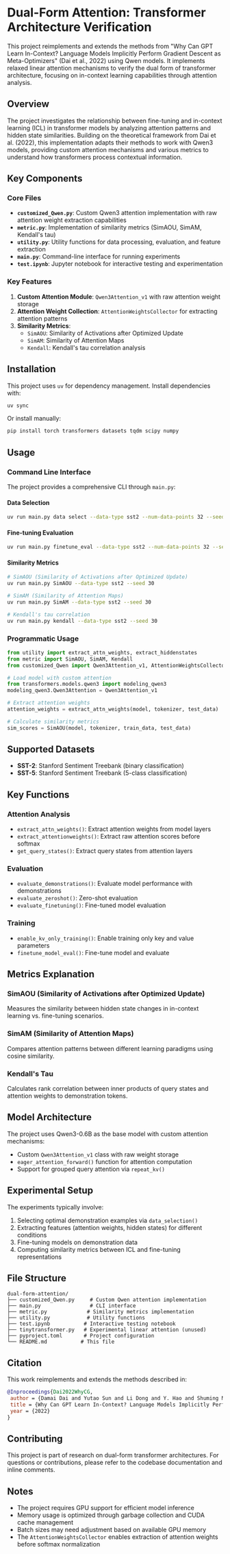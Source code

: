 # Dual-Form Attention: Transformer Architecture Verification

This project reimplements and extends the methods from "Why Can GPT Learn In-Context? Language Models Implicitly Perform Gradient Descent as Meta-Optimizers" (Dai et al., 2022) using Qwen models. It implements relaxed linear attention mechanisms to verify the dual form of transformer architecture, focusing on in-context learning capabilities through attention analysis.

## Overview

The project investigates the relationship between fine-tuning and in-context learning (ICL) in transformer models by analyzing attention patterns and hidden state similarities. Building on the theoretical framework from Dai et al. (2022), this implementation adapts their methods to work with Qwen3 models, providing custom attention mechanisms and various metrics to understand how transformers process contextual information.

## Key Components

### Core Files

- **`customized_Qwen.py`**: Custom Qwen3 attention implementation with raw attention weight extraction capabilities
- **`metric.py`**: Implementation of similarity metrics (SimAOU, SimAM, Kendall's tau)
- **`utility.py`**: Utility functions for data processing, evaluation, and feature extraction
- **`main.py`**: Command-line interface for running experiments
- **`test.ipynb`**: Jupyter notebook for interactive testing and experimentation

### Key Features

1. **Custom Attention Module**: `Qwen3Attention_v1` with raw attention weight storage
2. **Attention Weight Collection**: `AttentionWeightsCollector` for extracting attention patterns
3. **Similarity Metrics**:
   - `SimAOU`: Similarity of Activations after Optimized Update
   - `SimAM`: Similarity of Attention Maps
   - `Kendall`: Kendall's tau correlation analysis

## Installation

This project uses `uv` for dependency management. Install dependencies with:

```bash
uv sync
```

Or install manually:
```bash
pip install torch transformers datasets tqdm scipy numpy
```

## Usage

### Command Line Interface

The project provides a comprehensive CLI through `main.py`:

#### Data Selection
```bash
uv run main.py data select --data-type sst2 --num-data-points 32 --seed-max 100
```

#### Fine-tuning Evaluation
```bash
uv run main.py finetune_eval --data-type sst2 --num-data-points 32 --seed 0
```

#### Similarity Metrics
```bash
# SimAOU (Similarity of Activations after Optimized Update)
uv run main.py SimAOU --data-type sst2 --seed 30

# SimAM (Similarity of Attention Maps)  
uv run main.py SimAM --data-type sst2 --seed 30

# Kendall's tau correlation
uv run main.py kendall --data-type sst2 --seed 30
```

### Programmatic Usage

```python
from utility import extract_attn_weights, extract_hiddenstates
from metric import SimAOU, SimAM, Kendall
from customized_Qwen import Qwen3Attention_v1, AttentionWeightsCollector

# Load model with custom attention
from transformers.models.qwen3 import modeling_qwen3
modeling_qwen3.Qwen3Attention = Qwen3Attention_v1

# Extract attention weights
attention_weights = extract_attn_weights(model, tokenizer, test_data)

# Calculate similarity metrics
sim_scores = SimAOU(model, tokenizer, train_data, test_data)
```

## Supported Datasets

- **SST-2**: Stanford Sentiment Treebank (binary classification)
- **SST-5**: Stanford Sentiment Treebank (5-class classification)

## Key Functions

### Attention Analysis
- `extract_attn_weights()`: Extract attention weights from model layers
- `extract_attentionweights()`: Extract raw attention scores before softmax
- `get_query_states()`: Extract query states from attention layers

### Evaluation
- `evaluate_demonstrations()`: Evaluate model performance with demonstrations
- `evaluate_zeroshot()`: Zero-shot evaluation
- `evaluate_finetuning()`: Fine-tuned model evaluation

### Training
- `enable_kv_only_training()`: Enable training only key and value parameters
- `finetune_model_eval()`: Fine-tune model and evaluate

## Metrics Explanation

### SimAOU (Similarity of Activations after Optimized Update)
Measures the similarity between hidden state changes in in-context learning vs. fine-tuning scenarios.

### SimAM (Similarity of Attention Maps)  
Compares attention patterns between different learning paradigms using cosine similarity.

### Kendall's Tau
Calculates rank correlation between inner products of query states and attention weights to demonstration tokens.

## Model Architecture

The project uses Qwen3-0.6B as the base model with custom attention mechanisms:
- Custom `Qwen3Attention_v1` class with raw weight storage
- `eager_attention_forward()` function for attention computation
- Support for grouped query attention via `repeat_kv()`

## Experimental Setup

The experiments typically involve:
1. Selecting optimal demonstration examples via `data_selection()`
2. Extracting features (attention weights, hidden states) for different conditions
3. Fine-tuning models on demonstration data
4. Computing similarity metrics between ICL and fine-tuning representations

## File Structure

```
dual-form-attention/
├── customized_Qwen.py     # Custom Qwen attention implementation
├── main.py                # CLI interface
├── metric.py             # Similarity metrics implementation  
├── utility.py            # Utility functions
├── test.ipynb           # Interactive testing notebook
├── tinytransformer.py   # Experimental linear attention (unused)
├── pyproject.toml       # Project configuration
└── README.md           # This file
```

## Citation

This work reimplements and extends the methods described in:

```bibtex
@Inproceedings{Dai2022WhyCG,
 author = {Damai Dai and Yutao Sun and Li Dong and Y. Hao and Shuming Ma and Zhifang Sui and Furu Wei},
 title = {Why Can GPT Learn In-Context? Language Models Implicitly Perform Gradient Descent as Meta-Optimizers},
 year = {2022}
}
```

## Contributing

This project is part of research on dual-form transformer architectures. For questions or contributions, please refer to the codebase documentation and inline comments.

## Notes

- The project requires GPU support for efficient model inference
- Memory usage is optimized through garbage collection and CUDA cache management
- Batch sizes may need adjustment based on available GPU memory
- The `AttentionWeightsCollector` enables extraction of attention weights before softmax normalization

